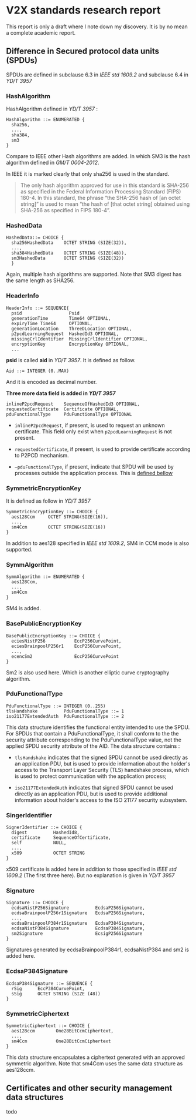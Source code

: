 # V2X standards research report
This report is only a draft where I note down my discovery. It is by no mean a complete academic report.



## Difference in Secured protocol data units (SPDUs)
SPDUs are defined in subclause 6.3 in *IEEE std 1609.2* and subclause 6.4 in *YD/T 3957*


### HashAlgorithm

HashAlgorithm defined in *YD/T 3957* :
```
HashAlgorithm ::= ENUMERATED {
  sha256,
  ...,
  sha384,
  sm3
}
```
Compare to IEEE other Hash algorithms are added. In which SM3 is the hash algorithm defined in *GM/T 0004-2012*.

In IEEE it is marked clearly that only sha256 is used in the standard.
>The only hash algorithm approved for use in this standard is SHA-256 as specified in the Federal
Information Processing Standard (FIPS) 180-4. In this standard, the phrase “the SHA-256 hash of [an octet
string]” is used to mean “the hash of [that octet string] obtained using SHA-256 as specified in FIPS
180-4”.

### HashedData
```
HashedData::= CHOICE {
  sha256HashedData    OCTET STRING (SIZE(32)),
  ...,
  sha384HashedData    OCTET STRING (SIZE(48)),
  sm3HashedData       OCTET STRING (SIZE(32))
  }
```
Again, multiple hash algorithms are supported. Note that SM3 digest has the same length as SHA256.

### HeaderInfo
```
HeaderInfo ::= SEQUENCE{
  psid                  Psid
  generationTime        Time64 OPTIONAL,
  expiryTime Time64     OPTIONAL,
  generationLocation    ThreeDLocation OPTIONAL,
  p2pcdLearningRequest  HashedId3 OPTIONAL,
  missingCrlIdentifier  MissingCrlIdentifier OPTIONAL,
  encryptionKey         EncryptionKey OPTIONAL,
  ...
```
**psid** is called **aid** in *YD/T 3957*. It is defined as follow.
```
Aid ::= INTEGER (0..MAX)
```
And it is encoded as decimal number.

__Three more data field is added in *YD/T 3957*__
```
inlineP2pcdRequest    SequenceOfHashedId3 OPTIONAL,
requestedCertificate  Certificate OPTIONAL,
pduFunctionalType     PduFunctionalType OPTIONAL
```

- `inlineP2pcdRequest`, if present, is used to request an unknown certificate. This field only exist when `p2pcdLearningRequest` is not present.

- `requestedCertificate`, if present, is used to provide certificate according to P2PCD mechanism.

- `—pduFunctionalType`, if present, indicate that SPDU will be used by processes outside the application process. This is [defined bellow](#pdufunctionaltype)

### SymmetricEncryptionKey
It is defined as follow in *YD/T 3957*
```
SymmetricEncryptionKey ::= CHOICE {
  aes128Ccm     OCTET STRING(SIZE(16)),
  ...,
  sm4Ccm        OCTET STRING(SIZE(16))
}
```
In addition to aes128 specified in *IEEE std 1609.2*, SM4 in CCM mode is also supported.

### SymmAlgorithm
```
SymmAlgorithm ::= ENUMERATED {
  aes128Ccm,
  ...,
  sm4Ccm
}
```
SM4 is added.

### BasePublicEncryptionKey
```
BasePublicEncryptionKey ::= CHOICE {
  eciesNistP256           EccP256CurvePoint,
  eciesBrainpoolP256r1    EccP256CurvePoint,
  ...,
  ecencSm2                EccP256CurvePoint
}
```
Sm2 is also used here. Which is another elliptic curve cryptography algorithm.

### PduFunctionalType
```
PduFunctionalType ::= INTEGER (0..255)
tlsHandshake          PduFunctionalType ::= 1
iso21177ExtendedAuth  PduFunctionalType ::= 2
```
This data structure identifies the functional entity intended to use the SPDU. For SPDUs that contain a PduFunctionalType, it shall conform to the the security attribute corresponding to the PduFunctionalType value, not the applied SPDU security attribute of the AID. The data structure contains :

- `tlsHandshake` indicates that the signed SPDU cannot be used directly as an application PDU, but is used to provide information about the holder's access to the Transport Layer Security (TLS) handshake process, which is used to protect communication with the application process;

- `iso21177ExtendedAuth` indicates that signed SPDU cannot be used directly as an application PDU, but is used to provide additional information about holder's access to the ISO 21177 security subsystem.


### SingerIdentifier
```
SignerIdentifier ::= CHOICE {
  digest          HashedId8,
  certificate     SequenceOfCertificate,
  self            NULL,
  ...,
  x509            OCTET STRING
}
```
x509 certificate is added here in addition to those specified in *IEEE std 1609.2* (The first three here). But no explanation is given in *YD/T 3957*


### Signature
```
Signature ::= CHOICE {
  ecdsaNistP256Signature          EcdsaP256Signature,
  ecdsaBrainpoolP256r1Signature   EcdsaP256Signature,
  ...,
  ecdsaBrainpoolP384r1Signature   EcdsaP384Signature,
  ecdsaNistP384Signature          EcdsaP384Signature,
  sm2Signature                    EcsigP256Signature
}
```
Signatures generated by ecdsaBrainpoolP384r1, ecdsaNistP384 and sm2 is added here.

### EcdsaP384Signature
```
EcdsaP384Signature ::= SEQUENCE {
  rSig      EccP384CurvePoint,
  sSig      OCTET STRING (SIZE (48))
}
```

### SymmetricCiphertext
```
SymmetricCiphertext ::= CHOICE {
  aes128ccm        One28BitCcmCiphertext,
  ...,
  sm4Ccm           One28BitCcmCiphertext
}
```
This data structure encapsulates a ciphertext generated with an approved symmetric algorithm. Note that sm4Ccm uses the same data structure as aes128ccm.

## Certificates and other security management data structures
todo
